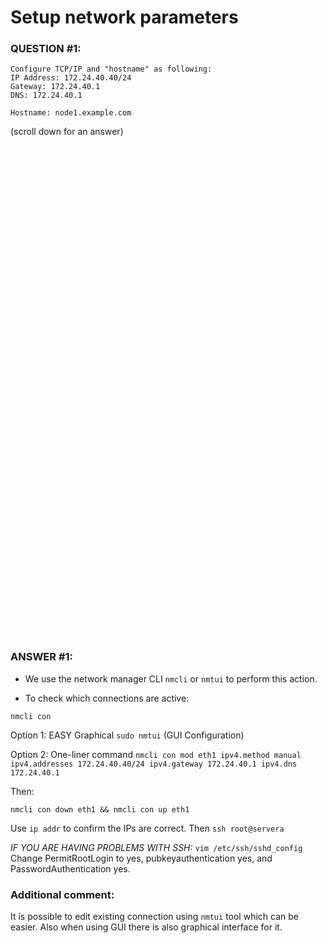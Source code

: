 # Setup network parameters
### QUESTION #1:
```
Configure TCP/IP and "hostname" as following:  
IP Address: 172.24.40.40/24 
Gateway: 172.24.40.1 
DNS: 172.24.40.1

Hostname: node1.example.com 
```

(scroll down for an answer)
<br/><br/><br/><br/><br/><br/><br/><br/><br/><br/><br/><br/><br/><br/><br/><br/><br/><br/><br/><br/><br/><br/><br/><br/>
<br/><br/><br/><br/><br/><br/><br/><br/><br/><br/><br/><br/><br/><br/><br/><br/><br/><br/><br/><br/><br/><br/><br/><br/>

### ANSWER #1:
* We use the network manager CLI ```nmcli``` or ```nmtui``` to perform this action.

* To check which connections are active:
```
nmcli con
```

Option 1: EASY Graphical
```sudo nmtui``` (GUI Configuration)   

Option 2: One-liner command
```nmcli con mod eth1 ipv4.method manual ipv4.addresses 172.24.40.40/24 ipv4.gateway 172.24.40.1 ipv4.dns 172.24.40.1```   

Then:
```
nmcli con down eth1 && nmcli con up eth1
```
Use ```ip addr``` to confirm the IPs are correct.  Then ```ssh root@servera``` 

*IF YOU ARE HAVING PROBLEMS WITH SSH:* 
```vim /etc/ssh/sshd_config```
Change PermitRootLogin to yes, pubkeyauthentication yes, and PasswordAuthentication yes. 


  
### Additional comment:
It is possible to edit existing connection using ```nmtui``` tool which can be easier. 
Also when using GUI there is also graphical interface for it.

